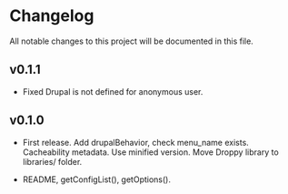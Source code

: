 # Changelog

All notable changes to this project will be documented in this file.

## v0.1.1

- Fixed Drupal is not defined for anonymous user.

## v0.1.0

- First release. Add drupalBehavior, check menu_name exists. Cacheability 
metadata. Use minified version. Move Droppy library to libraries/ folder.

- README, getConfigList(), getOptions().